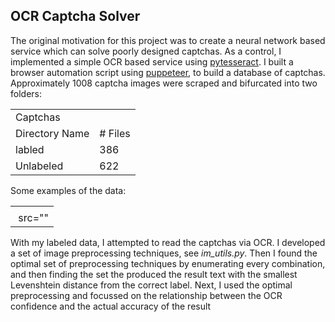 ## OCR Captcha Solver

The original motivation for this project was to create a neural network based service which can solve poorly designed captchas.  As a control, I implemented a simple OCR based service using <a href="https://pypi.org/project/pytesseract/">pytesseract</a>.  I built a browser automation script using <a href="https://github.com/puppeteer/puppeteer">puppeteer</a>, to build a database of captchas.  Approximately 1008 captcha images were scraped and bifurcated into two folders:

<table>
<tbody>
  <tr><td colspan=2>Captchas</td></tr>
  <tr><td >Directory Name</td><td># Files</td></tr>
  <tr><td >labled</td><td>386</td></tr>
  <tr><td >Unlabeled</td><td>622</td></tr>
</tbody>
</table>

Some examples of the data:
<table>
  <tbody>
    <tr><td></td></tr>
    <tr>
    <td>
      <img> src=""</img>
    </td>
    </tr>
  </tbody>
</table>

With my labeled data, I attempted to read the captchas via OCR.  I developed a set of image preprocessing techniques, see <i>im_utils.py</i>.  Then I found the optimal set of preprocessing techniques by enumerating every combination, and then finding the set the produced the result text with the smallest Levenshtein distance from the correct label.  Next, I used the optimal preprocessing and focussed on the relationship between the OCR confidence and the actual accuracy of the result
